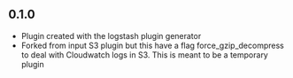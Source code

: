 ## 0.1.0
  - Plugin created with the logstash plugin generator
  - Forked from input S3 plugin but this have a flag force_gzip_decompress
  to deal with Cloudwatch logs in S3. This is meant to be a temporary plugin
